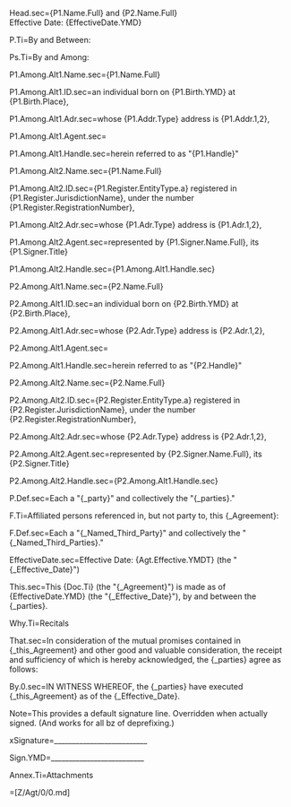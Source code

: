 Head.sec={P1.Name.Full} and {P2.Name.Full}<br>Effective Date: {EffectiveDate.YMD}

P.Ti=By and Between:

Ps.Ti=By and Among:


P1.Among.Alt1.Name.sec={P1.Name.Full}

P1.Among.Alt1.ID.sec=an individual born on {P1.Birth.YMD} at {P1.Birth.Place}, 

P1.Among.Alt1.Adr.sec=whose {P1.Addr.Type} address is {P1.Addr.1,2}, 

P1.Among.Alt1.Agent.sec=</i>

P1.Among.Alt1.Handle.sec=herein referred to as "{P1.Handle}"


P1.Among.Alt2.Name.sec={P1.Name.Full}

P1.Among.Alt2.ID.sec={P1.Register.EntityType.a} registered in {P1.Register.JurisdictionName}, under the number {P1.Register.RegistrationNumber}, 

P1.Among.Alt2.Adr.sec=whose {P1.Adr.Type} address is {P1.Adr.1,2}, 

P1.Among.Alt2.Agent.sec=represented by {P1.Signer.Name.Full}, its {P1.Signer.Title}

P1.Among.Alt2.Handle.sec={P1.Among.Alt1.Handle.sec}


P2.Among.Alt1.Name.sec={P2.Name.Full}

P2.Among.Alt1.ID.sec=an individual born on {P2.Birth.YMD} at {P2.Birth.Place}, 

P2.Among.Alt1.Adr.sec=whose {P2.Adr.Type} address is {P2.Adr.1,2}, 

P2.Among.Alt1.Agent.sec=</i>

P2.Among.Alt1.Handle.sec=herein referred to as "{P2.Handle}"

P2.Among.Alt2.Name.sec={P2.Name.Full}

P2.Among.Alt2.ID.sec={P2.Register.EntityType.a} registered in {P2.Register.JurisdictionName}, under the number {P2.Register.RegistrationNumber}, 

P2.Among.Alt2.Adr.sec=whose {P2.Adr.Type} address is {P2.Adr.1,2}, 

P2.Among.Alt2.Agent.sec=represented by {P2.Signer.Name.Full}, its {P2.Signer.Title}

P2.Among.Alt2.Handle.sec={P2.Among.Alt1.Handle.sec}


P.Def.sec=Each a "{_party}" and collectively the "{_parties}."

F.Ti=Affiliated persons referenced in, but not party to, this {_Agreement}:

F.Def.sec=Each a "{_Named_Third_Party}" and collectively the "{_Named_Third_Parties}."

EffectiveDate.sec=Effective Date: {Agt.Effective.YMDT} (the "{_Effective_Date}")

This.sec=This {Doc.Ti} (the "{_Agreement}") is made as of {EffectiveDate.YMD} (the "{_Effective_Date}"), by and between the {_parties}.

Why.Ti=Recitals

That.sec=In consideration of the mutual promises contained in {_this_Agreement} and other good and valuable consideration, the receipt and sufficiency of which is hereby acknowledged, the {_parties} agree as follows:

By.0.sec=IN WITNESS WHEREOF, the {_parties} have executed {_this_Agreement} as of the {_Effective_Date}.

Note=This provides a default signature line.  Overridden when actually signed.  (And works for all bz of deprefixing.)

xSignature=__________________________

Sign.YMD=__________________________

Annex.Ti=Attachments

=[Z/Agt/0/0.md]